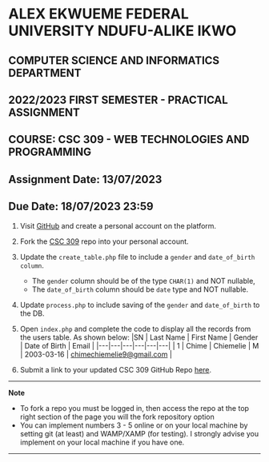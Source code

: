 # ALEX EKWUEME FEDERAL UNIVERSITY NDUFU-ALIKE IKWO

## COMPUTER SCIENCE AND INFORMATICS DEPARTMENT

## 2022/2023 FIRST SEMESTER - PRACTICAL ASSIGNMENT

## COURSE: CSC 309 - WEB TECHNOLOGIES AND PROGRAMMING

## Assignment Date: 13/07/2023

## **Due Date: 18/07/2023 23:59**

1. Visit [GitHub](https://github.com) and create a personal account on the platform.

2. Fork the [CSC 309](https://github.com/Cibsmart/csc309) repo into your personal account.
3. Update the `create_table.php` file to include a `gender` and `date_of_birth column`.
    - The `gender` column should be of the type `CHAR(1)` and NOT nullable,
    - The `date_of_birth` column should be `date` type and NOT nullable.
4. Update `process.php` to include saving of the `gender` and `date_of_birth` to the DB.
5. Open `index.php` and complete the code to display all the records from the users table. As shown below:
   |SN | Last Name | First Name | Gender | Date of Birth | Email |
   |---|---|---|---|---|---|
   | 1 | Chime | Chiemelie | M | 2003-03-16 | chimechiemelie9@gmail.com |
6. Submit a link to your updated CSC 309 GitHub Repo [here](https://bit.ly/csc-309-assignment).

---

**Note**

-   To fork a repo you must be logged in, then access the repo at the top right section of the page you will the fork repository option
-   You can implement numbers 3 - 5 online or on your local machine by setting git (at least) and WAMP/XAMP (for testing). I strongly advise you implement on your local machine if you have one.

---
